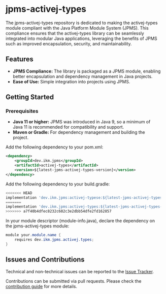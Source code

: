 # jpms-activej-types
The jpms-activej-types repository is dedicated to making the activej-types module compliant with the Java Platform Module System (JPMS). This compliance ensures that the activej-types library can be seamlessly integrated into modular Java applications, leveraging the benefits of JPMS such as improved encapsulation, security, and maintainability.

## Features

* **JPMS Compliance:** The library is packaged as a JPMS module, enabling better encapsulation and dependency management in Java projects.
* **Ease of Use:** Simple integration into projects using JPMS.

## Getting Started
### Prerequisites

* **Java 11 or higher:** JPMS was introduced in Java 9, so a minimum of Java 11 is recommended for compatibility and support.
* **Maven or Gradle:** For dependency management and building the project.

Add the following dependency to your pom.xml:
```xml
<dependency>
    <groupId>dev.ikm.jpms</groupId>
	<artifactId>activej-types</artifactId>
    <version>${latest-jpms-activej-types-version}</version>
</dependency>
```

Add the following dependency to your build.gradle:
```groovy
<<<<<<< HEAD
implementation 'dev.ikm.jpms:activej-typese:${latest-jpms-activej-types-version}'
=======
implementation 'dev.ikm.jpms:activej-types:${latest-jpms-activej-types-version}'
>>>>>>> a7f40b4dfec8232c602c3e2dbb54dfe2fd162857
```

In your module descriptor (module-info.java), declare the dependency on the jpms-activej-types module:

```java
module your.module.name {
    requires dev.ikm.jpms.activej.types;
}
```


## Issues and Contributions
Technical and non-technical issues can be reported to the [Issue Tracker](https://github.com/ikmdev/jpms-activej-types/issues).

Contributions can be submitted via pull requests. Please check the [contribution guide](doc/how-to-contribute.md) for more details.
